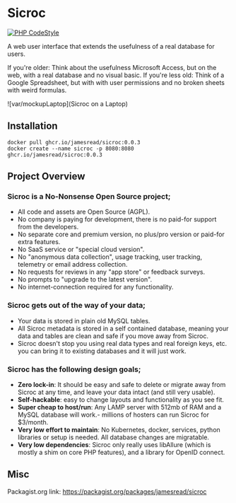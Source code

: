 # Sicroc

[![PHP CodeStyle](https://github.com/jamesread/Sicroc/actions/workflows/php-codestyle.yml/badge.svg)](https://github.com/jamesread/Sicroc/actions/workflows/php-codestyle.yml)

A web user interface that extends the usefulness of a real database for users.

If you're older: Think about the usefulness Microsoft Access, but on the web, with a real database and no visual basic.
If you're less old: Think of a Google Spreadsheet, but with with user permissions and no broken sheets with weird formulas.

![var/mockupLaptop](Sicroc on a Laptop)

## Installation

```shell
docker pull ghcr.io/jamesread/sicroc:0.0.3
docker create --name sicroc -p 8080:8080 ghcr.io/jamesread/sicroc:0.0.3
```

## Project Overview

### **Sicroc is a No-Nonsense Open Source project;**

- All code and assets are Open Source (AGPL).
- No company is paying for development, there is no paid-for support from the developers.
- No separate core and premium version, no plus/pro version or paid-for extra features.
- No SaaS service or "special cloud version".
- No "anonymous data collection", usage tracking, user tracking, telemetry or email address collection.
- No requests for reviews in any "app store" or feedback surveys.
- No prompts to "upgrade to the latest version".
- No internet-connection required for any functionality.

### **Sicroc gets out of the way of your data;**

- Your data is stored in plain old MySQL tables.
- All Sicroc metadata is stored in a self contained database, meaning your data and tables are clean and safe if you move away from Sicroc. 
- Sicroc doesn't stop you using real data types and real foreign keys, etc. you can bring it to existing databases and it will just work. 

### **Sicroc has the following design goals;**

- **Zero lock-in**: It should be easy and safe to delete or migrate away from Sicroc at any time, and leave your data intact (and still very usable). 
- **Self-hackable**: easy to change layouts and functionality as you see fit.
- **Super cheap to host/run**: Any LAMP server with 512mb of RAM and a MySQL database will work.- millions of hosters can run Sicroc for $3/month.
- **Very low effort to maintain**: No Kubernetes, docker, services, python libraries or setup is needed. All database changes are migratable. 
- **Very low dependencies**: Sicroc only really uses libAllure (which is mostly a shim on core PHP features), and a library for OpenID connect. 

## Misc

Packagist.org link: https://packagist.org/packages/jamesread/sicroc
